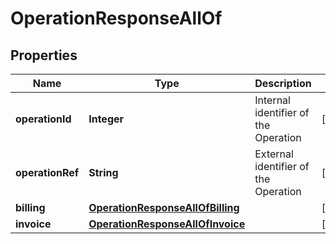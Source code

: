 

# OperationResponseAllOf


## Properties

| Name | Type | Description | Notes |
|------------ | ------------- | ------------- | -------------|
|**operationId** | **Integer** | Internal identifier of the Operation |  [optional] |
|**operationRef** | **String** | External identifier of the Operation |  [optional] |
|**billing** | [**OperationResponseAllOfBilling**](OperationResponseAllOfBilling.md) |  |  [optional] |
|**invoice** | [**OperationResponseAllOfInvoice**](OperationResponseAllOfInvoice.md) |  |  [optional] |




